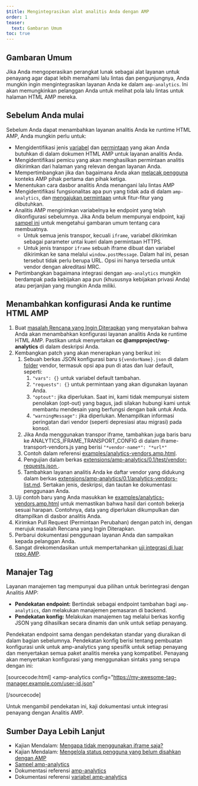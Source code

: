 ```yaml
---
$title: Mengintegrasikan alat analitis Anda dengan AMP
order: 1
teaser:
  text: Gambaran Umum
toc: true
---
```


## Gambaran Umum <a name="overview"></a>

Jika Anda mengoperasikan perangkat lunak sebagai alat layanan untuk penayang agar dapat lebih memahami lalu lintas dan pengunjungnya, Anda mungkin ingin mengintegrasikan layanan Anda ke dalam `amp-analytics`. Ini akan memungkinkan pelanggan Anda untuk melihat pola lalu lintas untuk halaman HTML AMP mereka.

## Sebelum Anda mulai <a name="before-you-begin"></a>

Sebelum Anda dapat menambahkan layanan analitis Anda ke runtime HTML AMP, Anda mungkin perlu untuk:

- Mengidentifikasi jenis [variabel](https://github.com/ampproject/amphtml/blob/master/extensions/amp-analytics/analytics-vars.md) dan [permintaan](https://github.com/ampproject/amphtml/blob/master/extensions/amp-analytics/amp-analytics.md#requests) yang akan Anda butuhkan di dalam dokumen HTML AMP untuk layanan analitis Anda.
- Mengidentifikasi pemicu yang akan menghasilkan permintaan analitis dikirimkan dari halaman yang relevan dengan layanan Anda.
- Mempertimbangkan jika dan bagaimana Anda akan [melacak pengguna](https://github.com/ampproject/amphtml/blob/master/spec/amp-managing-user-state.md) konteks AMP pihak pertama dan pihak ketiga.
- Menentukan cara dasbor analitis Anda menangani lalu lintas AMP
- Mengidentifikasi fungsionalitas apa pun yang tidak ada di dalam `amp-analytics`, dan [mengajukan permintaan](https://github.com/ampproject/amphtml/issues/new) untuk fitur-fitur yang dibutuhkan.
- Analitis AMP mengirimkan variabelnya ke endpoint yang telah dikonfigurasi sebelumnya. Jika Anda belum mempunyai endpoint, kaji [sampel ini](https://github.com/ampproject/amp-publisher-sample#amp-analytics-sample) untuk mengetahui gambaran umum tentang cara membuatnya.
    - Untuk semua jenis transpor, kecuali `iframe`, variabel dikirimkan sebagai parameter untai kueri dalam permintaan HTTPS.
    - Untuk jenis transpor `iframe` sebuah iframe dibuat dan variabel dikirimkan ke sana melalui `window.postMessage`. Dalam hal ini, pesan tersebut tidak perlu berupa URL. Opsi ini hanya tersedia untuk vendor dengan akreditasi MRC.
- Pertimbangkan bagaimana integrasi dengan `amp-analytics` mungkin berdampak pada kebijakan apa pun (khususnya kebijakan privasi Anda) atau perjanjian yang mungkin Anda miliki.

## Menambahkan konfigurasi Anda ke runtime HTML AMP <a name="adding-your-configuration-to-the-amp-html-runtime"></a>

1. Buat [masalah Rencana yang Ingin Diterapkan](https://github.com/ampproject/amphtml/blob/master/extensions/amp-analytics/../../CONTRIBUTING.md#contributing-features) yang menyatakan bahwa Anda akan menambahkan konfigurasi layanan analitis Anda ke runtime HTML AMP. Pastikan untuk menyertakan **cc @ampproject/wg-analytics** di dalam deskripsi Anda.
2. Kembangkan patch yang akan menerapkan yang berikut ini:
    1. Sebuah berkas JSON konfigurasi baru `${vendorName}.json` di dalam [folder](https://github.com/ampproject/amphtml/tree/master/extensions/amp-analytics/0.1/vendors) vendor, termasuk opsi apa pun di atas dan luar default, seperti:
        1. `"vars": {}` untuk variabel default tambahan.
        2. `"requests": {}` untuk permintaan yang akan digunakan layanan Anda.
        3. `"optout":` jika diperlukan. Saat ini, kami tidak mempunyai sistem penolakan (opt-out) yang bagus, jadi silakan hubungi kami untuk membantu mendesain yang berfungsi dengan baik untuk Anda.
        4. `"warningMessage":` jika diperlukan. Menampilkan informasi peringatan dari vendor (seperti depresiasi atau migrasi) pada konsol.
    2. Jika Anda menggunakan transpor iframe, tambahkan juga baris baru ke ANALYTICS_IFRAME_TRANSPORT_CONFIG di dalam iframe-transport-vendors.js yang berisi `"*vendor-name*": "*url*"`
    3. Contoh dalam referensi [examples/analytics-vendors.amp.html](https://github.com/ampproject/amphtml/blob/master/extensions/amp-analytics/../../examples/analytics-vendors.amp.html).
    4. Pengujian dalam berkas [extensions/amp-analytics/0.1/test/vendor-requests.json ](https://github.com/ampproject/amphtml/blob/master/extensions/amp-analytics/../../extensions/amp-analytics/0.1/test/vendor-requests.json).
    5. Tambahkan layanan analitis Anda ke daftar vendor yang didukung dalam berkas [extensions/amp-analytics/0.1/analytics-vendors-list.md](https://github.com/ampproject/amphtml/blob/master/extensions/amp-analytics/./analytics-vendors-list.md). Sertakan jenis, deskripsi, dan tautan ke dokumentasi penggunaan Anda.
3. Uji contoh baru yang Anda masukkan ke [examples/analytics-vendors.amp.html](https://github.com/ampproject/amphtml/blob/master/extensions/amp-analytics/../../examples/analytics-vendors.amp.html) untuk memastikan bahwa hasil dari contoh bekerja sesuai harapan. Contohnya, data yang diperlukan dikumpulkan dan ditampilkan di dasbor analitis Anda.
4. Kirimkan Pull Request (Permintaan Perubahan) dengan patch ini, dengan merujuk masalah Rencana yang Ingin Diterapkan.
5. Perbarui dokumentasi penggunaan layanan Anda dan sampaikan kepada pelanggan Anda.
6. Sangat direkomendasikan untuk mempertahankan [uji integrasi di luar repo AMP](https://github.com/ampproject/amphtml/blob/master/extensions/amp-analytics/../../3p/README.md#adding-proper-integration-tests).

## Manajer Tag <a name="tag-managers"></a>

Layanan manajemen tag mempunyai dua pilihan untuk berintegrasi dengan Analitis AMP:

- **Pendekatan endpoint:** Bertindak sebagai endpoint tambahan bagi `amp-analytics`, dan melakukan manajemen pemasaran di backend.
- **Pendekatan konfig:** Melakukan manajemen tag melalui berkas konfig JSON yang dihasilkan secara dinamis dan unik untuk setiap penayang.

Pendekatan endpoint sama dengan pendekatan standar yang diuraikan di dalam bagian sebelumnya. Pendekatan konfig berisi tentang pembuatan konfigurasi unik untuk amp-analytics yang spesifik untuk setiap penayang dan menyertakan semua paket analitis mereka yang kompatibel. Penayang akan menyertakan konfigurasi yang menggunakan sintaks yang serupa dengan ini:

[sourcecode:html] <amp-analytics config="https://my-awesome-tag-manager.example.com/user-id.json"

>
>

[/sourcecode]

Untuk mengambil pendekatan ini, kaji dokumentasi untuk integrasi penayang dengan Analitis AMP.

## Sumber Daya Lebih Lanjut <a name="further-resources"></a>

- Kajian Mendalam: [Mengapa tidak menggunakan iframe saja?](https://github.com/ampproject/amphtml/blob/master/extensions/amp-analytics/why-not-iframe.md)
- Kajian Mendalam: [Mengelola status pengguna yang belum disahkan dengan AMP](https://github.com/ampproject/amphtml/blob/master/spec/amp-managing-user-state.md)
- [Sampel amp-analytics](https://github.com/ampproject/amp-publisher-sample#amp-analytics-sample)
- Dokumentasi referensi [amp-analytics](https://amp.dev/documentation/components/amp-analytics)
- Dokumentasi referensi [variabel amp-analytics](https://github.com/ampproject/amphtml/blob/master/extensions/amp-analytics/analytics-vars.md)
